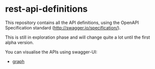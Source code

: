 # rest-api-definitions

This repository contains all the API definitions, using the OpenAPI Specification standard (http://swagger.io/specification/).

This is still in exploration phase and will change quite a lot until the first alpha version.

You can visualise the APIs using swagger-UI:

 * [graph](https://swissdatasciencecenter.github.io/rest-api-definitions/swagger-ui/?url=/rest-api-definitions/graph.yaml)
